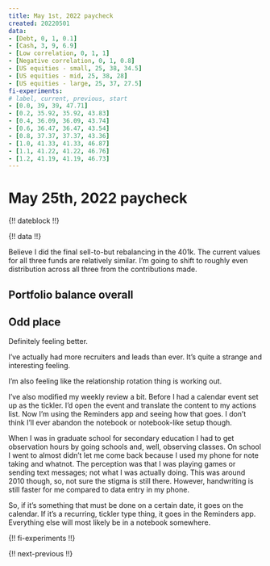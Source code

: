 ```yaml
---
title: May 1st, 2022 paycheck
created: 20220501
data:
- [Debt, 0, 1, 0.1]
- [Cash, 3, 9, 6.9]
- [Low correlation, 0, 1, 1]
- [Negative correlation, 0, 1, 0.8]
- [US equities - small, 25, 38, 34.5]
- [US equities - mid, 25, 38, 28]
- [US equities - large, 25, 37, 27.5]
fi-experiments:
# label, current, previous, start
- [0.0, 39, 39, 47.71]
- [0.2, 35.92, 35.92, 43.83]
- [0.4, 36.09, 36.09, 43.74]
- [0.6, 36.47, 36.47, 43.54]
- [0.8, 37.37, 37.37, 43.36]
- [1.0, 41.33, 41.33, 46.87]
- [1.1, 41.22, 41.22, 46.76]
- [1.2, 41.19, 41.19, 46.73]
---
```


# May 25th, 2022 paycheck

{!! dateblock !!}

{!! data !!}

Believe I did the final sell-to-but rebalancing in the 401k. The current values for all three funds are relatively similar. I’m going to shift to roughly even distribution across all three from the contributions made.

## Portfolio balance overall 

## Odd place

Definitely feeling better.

I’ve actually had more recruiters and leads than ever. It’s quite a strange and interesting feeling.

I’m also feeling like the relationship rotation thing is working out.

I’ve also modified my weekly review a bit. Before I had a calendar event set up as the tickler. I’d open the event and translate the content to my actions list. Now I’m using the Reminders app and seeing how that goes. I don’t think I’ll ever abandon the notebook or notebook-like setup though. 

When I was in graduate school for secondary education I had to get observation hours by going schools and, well, observing classes. On school I went to almost didn’t let me come back because I used my phone for note taking and whatnot. The perception was that I was playing games or sending text messages; not what I was actually doing. This was around 2010 though, so, not sure the stigma is still there. However, handwriting is still faster for me compared to data entry in my phone.

So, if it’s something that must be done on a certain date, it goes on the calendar. If it’s a recurring, tickler type thing, it goes in the Reminders app. Everything else will most likely be in a notebook somewhere.

{!! fi-experiments !!}

{!! next-previous !!}

